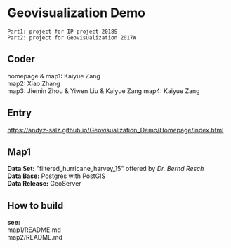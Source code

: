 
# Geovisualization Demo
	Part1: project for IP project 2018S
	Part2: project for Geovisualization 2017W

## Coder
homepage & map1: Kaiyue Zang   
map2: Xiao Zhang  
map3: Jiemin Zhou & Yiwen Liu & Kaiyue Zang 
map4: Kaiyue Zang     

## Entry
https://andyz-salz.github.io/Geovisualization_Demo/Homepage/index.html

## Map1
**Data Set:** "filtered_hurricane_harvey_15"  offered by *Dr. Bernd Resch*      
**Data Base:** Postgres with PostGIS   
**Data Release:** GeoServer

## How to build
**see:**  
map1/README.md  
map2/README.md 

